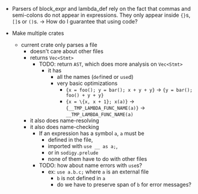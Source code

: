 - Parsers of block_expr and lambda_def rely on the fact that commas and semi-colons do not appear in expressions. They only appear inside `{}`s, `[]`s or `()`s. -> How do I guarantee that using code?

- Make multiple crates
  - current crate only parses a file
    - doesn't care about other files
    - returns `Vec<Stmt>`
      - TODO: return `AST`, which does more analysis on `Vec<Stmt>`
        - it has
          - all the names (`def`ined or `use`d)
          - very basic optimizations
            - `{x = foo(); y = bar(); x + y + y}` -> `{y = bar(); foo() + y + y}`
            - `{x = \{x, x + 1}; x(a)}` -> `{__TMP_LAMBDA_FUNC_NAME(a)}` -> `__TMP_LAMBDA_FUNC_NAME(a)`
    - it also does name-resolving
    - it also does name-checking
      - If an expression has a symbol `a`, `a` must be
        - defined in the file,
        - imported with `use __ as a;`,
        - or in `sodigy.prelude`
        - none of them have to do with other files
      - TODO: how about name errors with `use`s?
        - ex: `use a.b.c;` where `a` is an external file
          - `b` is not defined in `a`
          - do we have to preserve span of `b` for error messages?